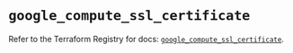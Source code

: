 # `google_compute_ssl_certificate`

Refer to the Terraform Registry for docs: [`google_compute_ssl_certificate`](https://registry.terraform.io/providers/hashicorp/google/6.44.0/docs/resources/compute_ssl_certificate).
